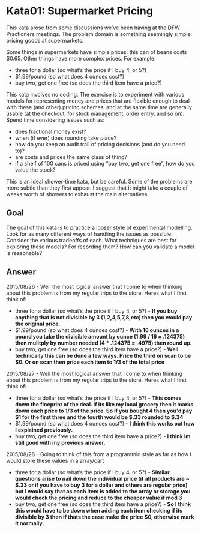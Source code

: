 # Kata01: Supermarket Pricing

This kata arose from some discussions we’ve been having at the DFW Practioners meetings. The problem domain is something seemingly simple: pricing goods at supermarkets.

Some things in supermarkets have simple prices: this can of beans costs $0.65. Other things have more complex prices. For example:

* three for a dollar (so what’s the price if I buy 4, or 5?)
* $1.99/pound (so what does 4 ounces cost?)
* buy two, get one free (so does the third item have a price?)

This kata involves no coding. The exercise is to experiment with various models for representing money and prices that are flexible enough to deal with these (and other) pricing schemes, and at the same time are generally usable (at the checkout, for stock management, order entry, and so on). Spend time considering issues such as:

* does fractional money exist?
* when (if ever) does rounding take place?
* how do you keep an audit trail of pricing decisions (and do you need to)?
* are costs and prices the same class of thing?
* if a shelf of 100 cans is priced using “buy two, get one free”, how do you value the stock?

This is an ideal shower-time kata, but be careful. Some of the problems are more subtle than they first appear. I suggest that it might take a couple of weeks worth of showers to exhaust the main alternatives.

## Goal

The goal of this kata is to practice a looser style of experimental modelling. Look for as many different ways of handling the issues as possible. Consider the various tradeoffs of each. What techniques are best for exploring these models? For recording them? How can you validate a model is reasonable?

## Answer

2015/08/26 - Well the most logical answer that I come to when thinking about this problem is from my regular trips to the store. Heres what I first think of:

* three for a dollar (so what’s the price if I buy 4, or 5?) - **If you buy anything that is not divisible by 3 (1,2,4,5,7,8,etc) then you would pay the original price.**
* $1.99/pound (so what does 4 ounces cost?) - **With 16 ounces in a pound you take the divisible amount by ounce (1.99 / 16 = .124375) then mulitply by number needed (4 * .124375 = .4975) then round up.**
* buy two, get one free (so does the third item have a price?) - **Well technically this can be done a few ways. Price the third on scan to be $0. Or on scan then price each item to 1/3 of the total price**

2015/08/27 - Well the most logical answer that I come to when thinking about this problem is from my regular trips to the store. Heres what I first think of:

* three for a dollar (so what’s the price if I buy 4, or 5?) - **This comes down the fineprint of the deal. If its like my local grocery then it marks down each price to 1/3 of the price. So if you bought 4 then you'd pay $1 for the first three and the fourth would be $.33 rounded to $.34**
* $1.99/pound (so what does 4 ounces cost?) - **I think this works out how I explained previously.**
* buy two, get one free (so does the third item have a price?) - **I think im still good with my previous answer.**

2015/08/28 - Going to think of this from a programmic style as far as how I would store these values in a array/cart

* three for a dollar (so what’s the price if I buy 4, or 5?) - **Similar questions arise to nail down the individual price (if all products are ~ $.33 or if you have to buy 3 for a dollar and others are regular price) but I would say that as each item is added to the array or storage you would check the pricing and reduce to the cheaper value if mod 3**
* buy two, get one free (so does the third item have a price?) - **So I think this would have to be down when adding each item checking if its divisible by 3 then if thats the case make the price $0, otherwise mark it normally.**
